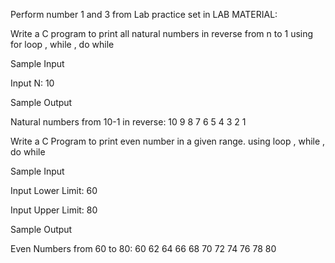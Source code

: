 Perform number 1 and 3 from Lab practice set in LAB MATERIAL:

Write a C program to print all natural numbers in reverse from n to 1 using for loop , while , do while 

Sample Input

Input N: 10

Sample Output

Natural numbers from 10-1 in reverse: 10 9 8 7 6 5 4 3 2 1 

Write a C Program to print even number in a given range. using loop , while , do while 

Sample Input

Input Lower Limit: 60

Input Upper Limit: 80

Sample Output

Even Numbers from 60 to 80: 60 62 64 66 68 70 72 74 76 78 80
